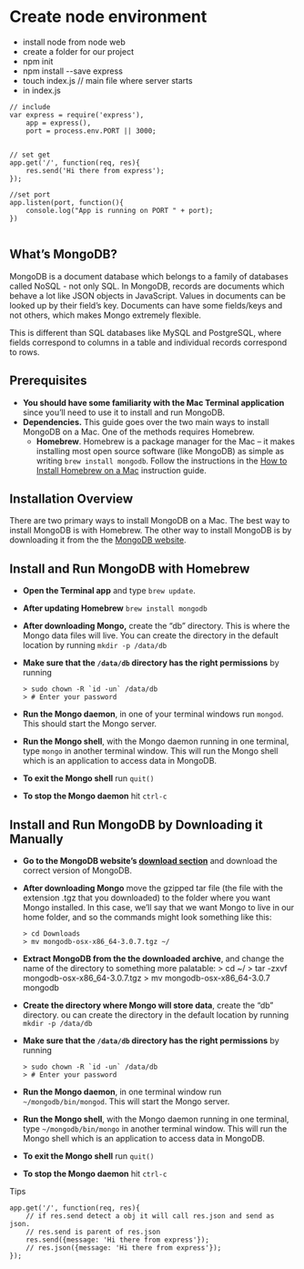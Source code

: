 # Create node environment
- install node from node web
- create a folder for our project
- npm init
- npm install --save express
- touch index.js // main file where server starts
- in index.js
```
// include
var express = require('express'),
    app = express(),
    port = process.env.PORT || 3000;


// set get
app.get('/', function(req, res){
    res.send('Hi there from express');
});

//set port
app.listen(port, function(){
    console.log("App is running on PORT " + port);
})


```


## What’s MongoDB?

MongoDB is a document database which belongs to a family of databases called NoSQL - not only SQL. In MongoDB, records are documents which behave a lot like JSON objects in JavaScript. Values in documents can be looked up by their field’s key. Documents can have some fields/keys and not others, which makes Mongo extremely flexible.

This is different than SQL databases like MySQL and PostgreSQL, where fields correspond to columns in a table and individual records correspond to rows.

## Prerequisites

*   **You should have some familiarity with the Mac Terminal application** since you’ll need to use it to install and run MongoDB.
*   **Dependencies.** This guide goes over the two main ways to install MongoDB on a Mac. One of the methods requires Homebrew.
    *   **Homebrew**. Homebrew is a package manager for the Mac – it makes installing most open source software (like MongoDB) as simple as writing `brew install mongodb`. Follow the instructions in the [How to Install Homebrew on a Mac]({homebrew) instruction guide.

## Installation Overview

There are two primary ways to install MongoDB on a Mac. The best way to install MongoDB is with Homebrew. The other way to install MongoDB is by downloading it from the the [MongoDB website](https://www.mongodb.org/downloads#production).

## Install and Run MongoDB with Homebrew

*   **Open the Terminal app** and type `brew update`.
*   **After updating Homebrew** `brew install mongodb`
*   **After downloading Mongo,** create the “db” directory. This is where the Mongo data files will live. You can create the directory in the default location by running `mkdir -p /data/db`
*   **Make sure that the `/data/db` directory has the right permissions** by running

    <div class="highlighter-rouge">

        > sudo chown -R `id -un` /data/db
        > # Enter your password

    </div>

*   **Run the Mongo daemon**, in one of your terminal windows run `mongod`. This should start the Mongo server.
*   **Run the Mongo shell**, with the Mongo daemon running in one terminal, type `mongo` in another terminal window. This will run the Mongo shell which is an application to access data in MongoDB.
*   **To exit the Mongo shell** run `quit()`
*   **To stop the Mongo daemon** hit `ctrl-c`

## Install and Run MongoDB by Downloading it Manually

*   **Go to the MongoDB website’s [download section](https://www.mongodb.org/downloads#production)** and download the correct version of MongoDB.
*   **After downloading Mongo** move the gzipped tar file (the file with the extension .tgz that you downloaded) to the folder where you want Mongo installed. In this case, we’ll say that we want Mongo to live in our home folder, and so the commands might look something like this:

    <div class="highlighter-rouge">

        > cd Downloads
        > mv mongodb-osx-x86_64-3.0.7.tgz ~/

    </div>

*   **Extract MongoDB from the the downloaded archive**, and change the name of the directory to something more palatable: > cd ~/ > tar -zxvf mongodb-osx-x86_64-3.0.7.tgz > mv mongodb-osx-x86_64-3.0.7 mongodb

*   **Create the directory where Mongo will store data**, create the “db” directory. ou can create the directory in the default location by running `mkdir -p /data/db`
*   **Make sure that the `/data/db` directory has the right permissions** by running

    <div class="highlighter-rouge">

        > sudo chown -R `id -un` /data/db
        > # Enter your password

    </div>

*   **Run the Mongo daemon**, in one terminal window run `~/mongodb/bin/mongod`. This will start the Mongo server.
*   **Run the Mongo shell**, with the Mongo daemon running in one terminal, type `~/mongodb/bin/mongo` in another terminal window. This will run the Mongo shell which is an application to access data in MongoDB.
*   **To exit the Mongo shell** run `quit()`
*   **To stop the Mongo daemon** hit `ctrl-c`

Tips
```
app.get('/', function(req, res){
    // if res.send detect a obj it will call res.json and send as json.
    // res.send is parent of res.json
    res.send({message: 'Hi there from express'});
    // res.json({message: 'Hi there from express'}); 
});

```